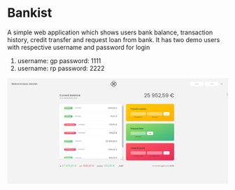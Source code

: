 # Bankist
A simple web application which shows users bank balance, transaction history, credit transfer and request loan from bank. 
It has two demo users with respective username and password for login
1. username: gp 
     password: 1111
2. username: rp 
     password: 2222    

![](bankist-UI.PNG)
